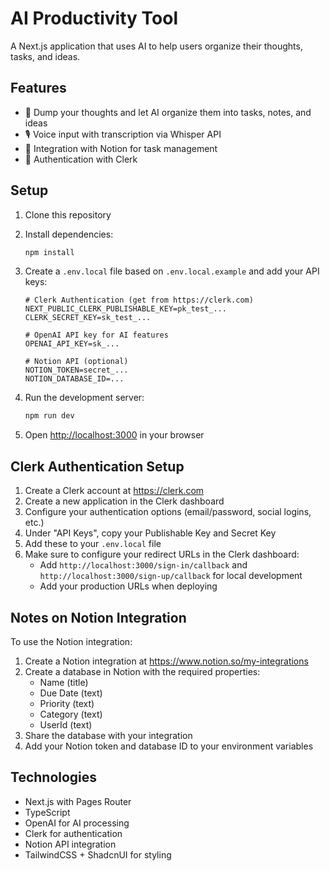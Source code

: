 # AI Productivity Tool

A Next.js application that uses AI to help users organize their thoughts, tasks, and ideas.

## Features

- 🧠 Dump your thoughts and let AI organize them into tasks, notes, and ideas
- 🎙️ Voice input with transcription via Whisper API
- 🔄 Integration with Notion for task management
- 🔐 Authentication with Clerk

## Setup

1. Clone this repository
2. Install dependencies:
   ```bash
   npm install
   ```
3. Create a `.env.local` file based on `.env.local.example` and add your API keys:
   ```
   # Clerk Authentication (get from https://clerk.com)
   NEXT_PUBLIC_CLERK_PUBLISHABLE_KEY=pk_test_...
   CLERK_SECRET_KEY=sk_test_...

   # OpenAI API key for AI features
   OPENAI_API_KEY=sk_...

   # Notion API (optional)
   NOTION_TOKEN=secret_...
   NOTION_DATABASE_ID=...
   ```

4. Run the development server:
   ```bash
   npm run dev
   ```

5. Open [http://localhost:3000](http://localhost:3000) in your browser

## Clerk Authentication Setup

1. Create a Clerk account at https://clerk.com
2. Create a new application in the Clerk dashboard
3. Configure your authentication options (email/password, social logins, etc.)
4. Under "API Keys", copy your Publishable Key and Secret Key
5. Add these to your `.env.local` file
6. Make sure to configure your redirect URLs in the Clerk dashboard:
   - Add `http://localhost:3000/sign-in/callback` and `http://localhost:3000/sign-up/callback` for local development
   - Add your production URLs when deploying

## Notes on Notion Integration

To use the Notion integration:
1. Create a Notion integration at https://www.notion.so/my-integrations
2. Create a database in Notion with the required properties:
   - Name (title)
   - Due Date (text)
   - Priority (text)
   - Category (text)
   - UserId (text)
3. Share the database with your integration
4. Add your Notion token and database ID to your environment variables

## Technologies

- Next.js with Pages Router
- TypeScript
- OpenAI for AI processing
- Clerk for authentication
- Notion API integration
- TailwindCSS + ShadcnUI for styling